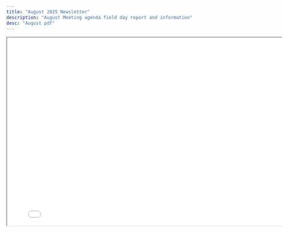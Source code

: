 ```yaml
---
title: "August 2025 Newsletter"
description: "August Meeting agenda field day report and information"
desc: "August pdf"
---
```


<div class="newsletter">

<iframe src= 
"/newsletters/AUGUST2025.pdf" 
               width="800"
                  height="500"> 
                  </iframe>

</div>